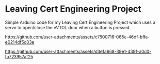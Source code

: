 # Leaving Cert Engineering Project

Simple Arduino code for my Leaving Cert Engineering Project which uses a servo to open/close the eVTOL door when a button is pressed


https://github.com/user-attachments/assets/c7500716-065e-46df-bffa-e0214df5c03e


https://github.com/user-attachments/assets/d3e1a968-39e1-439f-a0d0-fa723957af25

